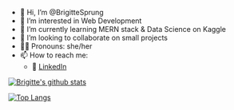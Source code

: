 - 👋 Hi, I’m @BrigitteSprung
- 👀 I’m interested in Web Development
- 🌱 I’m currently learning MERN stack & Data Science on Kaggle
- 💞️ I’m looking to collaborate on small projects
- 👱‍♀️ Pronouns: she/her
- 📫 How to reach me:
  - 🏢 [LinkedIn](https://www.linkedin.com/in/brigittesprung/) 

[![Brigitte's github stats](https://github-readme-stats.vercel.app/api?username=brigittesprung&count_private=true&show_icons=true&theme=buefy&hide_rank=false)](https://github.com/anuraghazra/github-readme-stats)

[![Top Langs](https://github-readme-stats.vercel.app/api/top-langs/?username=brigittesprung&layout=compact)](https://github.com/anuraghazra/github-readme-stats)

<!---
BrigitteSprung/BrigitteSprung is a ✨ special ✨ repository because its `README.md` (this file) appears on your GitHub profile.
You can click the Preview link to take a look at your changes.
--->
